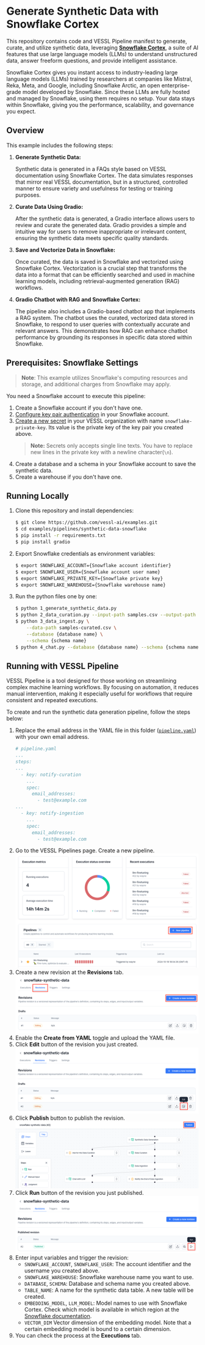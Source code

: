 # Generate Synthetic Data with Snowflake Cortex

This repository contains code and VESSL Pipeline manifest to generate, curate, and utilize synthetic data, leveraging [**Snowflake Cortex**](https://www.snowflake.com/en/data-cloud/cortex/), a suite of AI features that use large language models (LLMs) to understand unstructured data, answer freeform questions, and provide intelligent assistance.

Snowflake Cortex gives you instant access to industry-leading large language models (LLMs) trained by researchers at companies like Mistral, Reka, Meta, and Google, including Snowflake Arctic, an open enterprise-grade model developed by Snowflake. Since these LLMs are fully hosted and managed by Snowflake, using them requires no setup. Your data stays within Snowflake, giving you the performance, scalability, and governance you expect.

## Overview
This example includes the following steps:

1. **Generate Synthetic Data:**
    
    Synthetic data is generated in a FAQs style based on VESSL documentation using Snowflake Cortex. The data simulates responses that mirror real VESSL documentation, but in a structured, controlled manner to ensure variety and usefulness for testing or training purposes.

2. **Curate Data Using Gradio:**
    
    After the synthetic data is generated, a Gradio interface allows users to review and curate the generated data. Gradio provides a simple and intuitive way for users to remove inappropriate or irrelevant content, ensuring the synthetic data meets specific quality standards.

3. **Save and Vectorize Data in Snowflake:**
    
    Once curated, the data is saved in Snowflake and vectorized using Snowflake Cortex. Vectorization is a crucial step that transforms the data into a format that can be efficiently searched and used in machine learning models, including retrieval-augmented generation (RAG) workflows.

4. **Gradio Chatbot with RAG and Snowflake Cortex:**
    
    The pipeline also includes a Gradio-based chatbot app that implements a RAG system. The chatbot uses the curated, vectorized data stored in Snowflake, to respond to user queries with contextually accurate and relevant answers. This demonstrates how RAG can enhance chatbot performance by grounding its responses in specific data stored within Snowflake.

## Prerequisites: Snowflake Settings
> **Note**: This example utilizes Snowflake's computing resources and storage, and additional charges from Snowflake may apply.

You need a Snowflake account to execute this pipeline:

1. Create a Snowflake account if you don't have one.
2. [Configure key pair authentication](https://docs.snowflake.com/en/user-guide/key-pair-auth#configuring-key-pair-authentication) in your Snowflake account.
3. [Create a new secret](https://docs.vessl.ai/guides/organization/secrets) in your VESSL organization with name `snowflake-private-key`. Its value is the private key of the key pair you created above.
    > **Note:** Secrets only accepts single line texts. You have to replace new lines in the private key with a newline character(`\n`).
4. Create a database and a schema in your Snowflake account to save the synthetic data.
5. Create a warehouse if you don't have one.

## Running Locally
1. Clone this repository and install dependencies:
    ```sh
    $ git clone https://github.com/vessl-ai/examples.git
    $ cd examples/pipelines/synthetic-data-snowflake
    $ pip install -r requirements.txt
    $ pip install gradio
    ```

2. Export Snowflake credentials as environment variables:
    ```sh
    $ export SNOWFLAKE_ACCOUNT={Snowflake account identifier}
    $ export SNOWFLAKE_USER={Snowflake account user name}
    $ export SNOWFLAKE_PRIVATE_KEY={Snowflake private key}
    $ export SNOWFLAKE_WAREHOUSE={Snowflake warehouse name}
    ```

3. Run the python files one by one:
    ```sh
    $ python 1_generate_synthetic_data.py
    $ python 2_data_curation.py --input-path samples.csv --output-path samples-curated.csv
    $ python 3_data_ingest.py \
        --data-path samples-curated.csv \
        --database {database name} \
        --schema {schema name}
    $ python 4_chat.py --database {database name} --schema {schema name}
    ```

## Running with VESSL Pipeline
VESSL Pipeline is a tool designed for those working on streamlining complex machine learning workflows. By focusing on automation, it reduces manual intervention, making it especially useful for workflows that require consistent and repeated executions.

To create and run the synthetic data generation pipeline, follow the steps below:

1. Replace the email address in the YAML file in this folder ([`pipeline.yaml`](./pipeline.yaml)) with your own email address.
    ```yaml
    # pipeline.yaml
    ...
    steps:
    ...
      - key: notify-curation
        ...
        spec:
          email_addresses:
            - test@example.com
    ...
      - key: notify-ingestion
        ...
        spec:
          email_addresses:
            - test@example.com
    ```
2. Go to the VESSL Pipelines page. Create a new pipeline.
    ![Create New Pipeline](./assets/new-pipeline.png)
3. Create a new revision at the **Revisions** tab.
    ![Create New Revision](./assets/new-revision.png)
4. Enable the **Create from YAML** toggle and upload the YAML file.
5. Click **Edit** button of the revision you just created.
    ![Edit revision](./assets/revision-edit.png)
6. Click **Publish** button to publish the revision.
    ![Publish revision](./assets/revision-publish.png)
7. Click **Run** button of the revision you just published.
    ![Run revision](./assets/revision-run.png)
8. Enter input variables and trigger the revision:
    - `SNOWFLAKE_ACCOUNT`, `SNOWFLAKE_USER`: The account identifier and the username you created above.
    - `SNOWFLAKE_WAREHOUSE`: Snowflake warehouse name you want to use.
    - `DATABASE`, `SCHEMA`: Database and schema name you created above.
    - `TABLE_NAME`: A name for the synthetic data table. A new table will be created.
    - `EMBEDDING_MODEL`, `LLM_MODEL`: Model names to use with Snowflake Cortex. Check which model is available in which region at the [Snowflake documentation](https://docs.snowflake.com/en/user-guide/snowflake-cortex/llm-functions#availability).
    - `VECTOR_DIM` Vector dimension of the embedding model. Note that a certain embedding model is bound to a certain dimension.
9. You can check the process at the **Executions** tab.